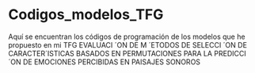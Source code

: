 # Codigos_modelos_TFG
Aquí se encuentran los códigos de programación de los modelos que he propuesto en mi TFG EVALUACI ´ON DE M ´ETODOS DE SELECCI ´ON DE CARACTER´ISTICAS BASADOS EN PERMUTACIONES PARA LA PREDICCI ´ON DE EMOCIONES PERCIBIDAS EN PAISAJES SONOROS
